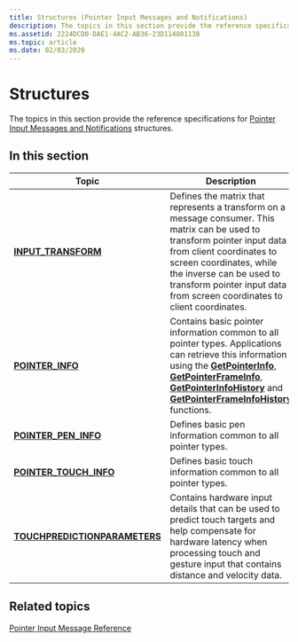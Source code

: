 ```yaml
---
title: Structures (Pointer Input Messages and Notifications)
description: The topics in this section provide the reference specifications for Pointer Input Messages and Notifications structures.
ms.assetid: 2224DCD0-DAE1-4AC2-AB36-23D114801138
ms.topic: article
ms.date: 02/03/2020
---
```


# Structures

The topics in this section provide the reference specifications for [Pointer Input Messages and Notifications](messages-and-notifications-portal.md) structures.

## In this section



| Topic                                                                            | Description                                                                                                                                                                                                                                                                                                                                                           |
|----------------------------------------------------------------------------------|-----------------------------------------------------------------------------------------------------------------------------------------------------------------------------------------------------------------------------------------------------------------------------------------------------------------------------------------------------------------------|
| [**INPUT_TRANSFORM**](/previous-versions/windows/desktop/api)<br/>                           | Defines the matrix that represents a transform on a message consumer. This matrix can be used to transform pointer input data from client coordinates to screen coordinates, while the inverse can be used to transform pointer input data from screen coordinates to client coordinates. <br/>                                                                 |
| [**POINTER_INFO**](/previous-versions/windows/desktop/api)<br/>                          | Contains basic pointer information common to all pointer types. Applications can retrieve this information using the [**GetPointerInfo**](/previous-versions/windows/desktop/api), [**GetPointerFrameInfo**](/previous-versions/windows/desktop/api), [**GetPointerInfoHistory**](/previous-versions/windows/desktop/api) and [**GetPointerFrameInfoHistory**](/previous-versions/windows/desktop/api) functions. <br/> |
| [**POINTER_PEN_INFO**](/previous-versions/windows/desktop/api)<br/>                 | Defines basic pen information common to all pointer types. <br/>                                                                                                                                                                                                                                                                                                |
| [**POINTER_TOUCH_INFO**](/previous-versions/windows/desktop/api)<br/>             | Defines basic touch information common to all pointer types.<br/>                                                                                                                                                                                                                                                                                               |
| [**TOUCHPREDICTIONPARAMETERS**](/previous-versions/windows/desktop/api)<br/> | Contains hardware input details that can be used to predict touch targets and help compensate for hardware latency when processing touch and gesture input that contains distance and velocity data.<br/>                                                                                                                                                       |



 

## Related topics

<dl> <dt>

[Pointer Input Message Reference](wmpointer-reference.md)
</dt> </dl>

 

 





